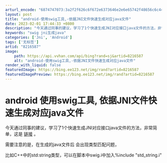 ```yaml
---
arturl_encode: "6874747073:3a2f2f626c6f672e6373646e2e6e65742f48656c6c44657669:6c2f61727469636c652f64657461696c732f38323136353837"
layout: post
title: "android-使用swig工具,-依据JNI文件快速生成对应java文件"
date: 2023-02-01 17:44:33 +0800
description: "今天通过同事的建议，学习了1个快速生成JNI对应接口java文件的方法，非常简单，这是链接。需要注意"
keywords: "swig jni生成java"
categories: ['Jni', 'Android']
tags: ['无标签']
artid: "8216587"
image:
    path: https://api.vvhan.com/api/bing?rand=sj&artid=8216587
    alt: "android-使用swig工具,-依据JNI文件快速生成对应java文件"
render_with_liquid: false
featuredImage: https://bing.ee123.net/img/rand?artid=8216587
featuredImagePreview: https://bing.ee123.net/img/rand?artid=8216587
---
```


# android 使用swig工具, 依据JNI文件快速生成对应java文件

今天通过同事的建议，学习了1个快速生成JNI对应接口java文件的方法，非常简单，这是
[链接](http://www.swig.org/Doc2.0/Android.html)
。

需要注意的是，在生成的java文件后 会出现类型匹配问题，

比如C++中的std:string类型，可以在脚本中swig.i中加入%include "std\_string.i"
